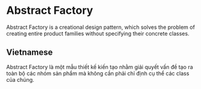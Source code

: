 # Abstract Factory
Abstract Factory is a creational design pattern, which solves the problem of creating entire product families without specifying their concrete classes.

## Vietnamese
Abstract Factory là một mẫu thiết kế kiến tạo nhằm giải quyết vấn đề tạo ra toàn bộ các nhóm sản phẩm mà không cần phải chỉ định cụ thể các class của chúng.
